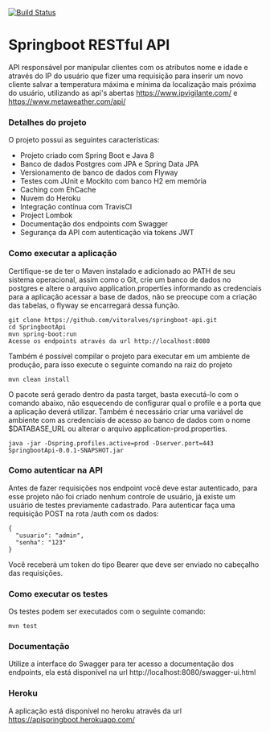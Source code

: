 [![Build Status](https://travis-ci.org/vitoralves/springboot-api.svg?branch=master)](https://travis-ci.org/vitoralves/springboot-api)

# Springboot RESTful API
API responsável por manipular clientes com os atributos nome e idade e através do IP do usuário que fizer uma requisição para inserir um novo cliente salvar a temperatura máxima e mínima da localização mais próxima do usuário, utilizando as api's abertas https://www.ipvigilante.com/ e https://www.metaweather.com/api/

### Detalhes do projeto
O projeto possui as seguintes características:
* Projeto criado com Spring Boot e Java 8
* Banco de dados Postgres com JPA e Spring Data JPA
* Versionamento de banco de dados com Flyway
* Testes com JUnit e Mockito com banco H2 em memória
* Caching com EhCache
* Nuvem do Heroku
* Integração contínua com TravisCI
* Project Lombok
* Documentação dos endpoints com Swagger
* Segurança da API com autenticação via tokens JWT
### Como executar a aplicação
Certifique-se de ter o Maven instalado e adicionado ao PATH de seu sistema operacional, assim como o Git, crie um banco de dados no postgres e altere o arquivo application.properties informando as credenciais para a aplicação acessar a base de dados, não se preocupe com a criação das tabelas, o flyway se encarregará dessa função.
```
git clone https://github.com/vitoralves/springboot-api.git
cd SpringbootApi
mvn spring-boot:run
Acesse os endpoints através da url http://localhost:8080
```

Também é possível compilar o projeto para executar em um ambiente de produção, para isso execute o seguinte comando na raiz do projeto

```
mvn clean install
```

O pacote será gerado dentro da pasta target, basta executá-lo com o comando abaixo, não esquecendo de configurar qual o profile e a porta que a aplicação deverá utilizar.
Também é necessário criar uma variável de ambiente com as credenciais de acesso ao banco de dados com o nome $DATABASE_URL ou alterar o arquivo application-prod.properties.

```
java -jar -Dspring.profiles.active=prod -Dserver.port=443 SpringbootApi-0.0.1-SNAPSHOT.jar
```
### Como autenticar na API
Antes de fazer requisições nos endpoint você deve estar autenticado, para esse projeto não foi criado nenhum controle de usuário, já existe um usuário de testes previamente cadastrado.
Para autenticar faça uma requisição POST na rota /auth com os dados:

```
{
  "usuario": "admin",
  "senha": "123"
}
```

Você receberá um token do tipo Bearer que deve ser enviado no cabeçalho das requisições.
### Como executar os testes
Os testes podem ser executados com o seguinte comando:

```
mvn test
```
### Documentação
Utilize a interface do Swagger para ter acesso a documentação dos endpoints, ela está disponível na url http://localhost:8080/swagger-ui.html
### Heroku
A aplicação está disponível no heroku através da url https://apispringboot.herokuapp.com/
